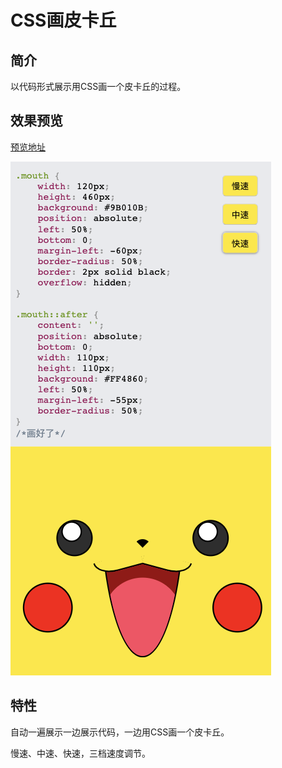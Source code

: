 # CSS画皮卡丘

## 简介

以代码形式展示用CSS画一个皮卡丘的过程。

## 效果预览

[预览地址](https://jaylanwood.github.io/pikachu/)

![皮卡丘预览图](https://raw.githubusercontent.com/JaylanWood/cloudimage/master/img/pikachu-css.png)

## 特性

自动一遍展示一边展示代码，一边用CSS画一个皮卡丘。

慢速、中速、快速，三档速度调节。